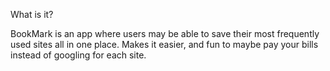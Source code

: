 What is it?

BookMark is an app where users may be able to save their most frequently used sites all in one place. Makes it easier, and fun to maybe pay your bills instead of googling for each site. 

